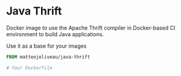 # Java Thrift
Docker image to use the Apache Thrift compiler in Docker-based CI environment to build Java applications.

Use it as a base for your images

```Dockerfile
FROM matteojoliveau/java-thrift

# Your Dockerfile
```
